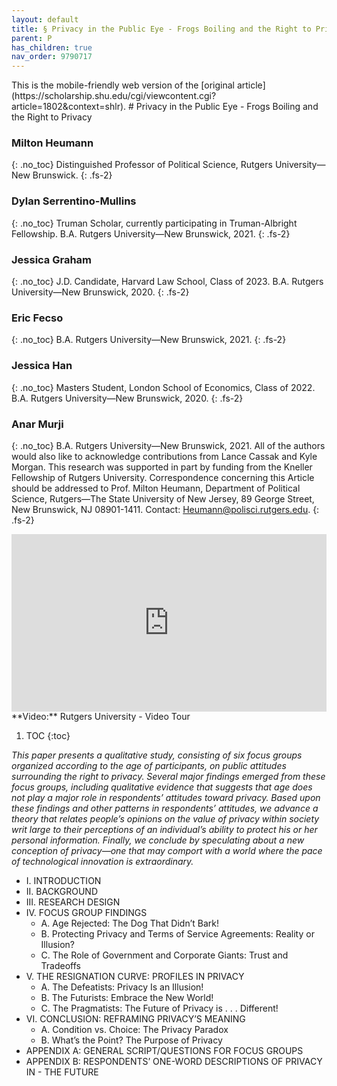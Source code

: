 ```yaml
---
layout: default
title: § Privacy in the Public Eye - Frogs Boiling and the Right to Privacy 
parent: P 
has_children: true
nav_order: 9790717
---
```

<style>
.dont-break-out {
  /* These are technically the same, but use both */
  overflow-wrap: break-word;
  word-wrap: break-word;

     -ms-word-break: break-all;
  /* This is the dangerous one in WebKit, as it breaks things wherever */
  word-break: break-all;
  /* Instead use this non-standard one: */
  word-break: break-word;
}

.youtube-container {
    position: relative;
    width: 100%;
    height: 0;
    padding-bottom: 56.25%;
}
.youtube-video {
    position: absolute;
    top: 0;
    left: 0;
    width: 100%;
    height: 100%;
}

</style>

<div class="dont-break-out" markdown="1">
This is the mobile-friendly web version of the [original article](https://scholarship.shu.edu/cgi/viewcontent.cgi?article=1802&context=shlr).
# Privacy in the Public Eye - Frogs Boiling and the Right to Privacy 

### Milton Heumann
{: .no_toc}
Distinguished Professor of Political Science, Rutgers University—New Brunswick.
{: .fs-2}

### Dylan Serrentino-Mullins
{: .no_toc}
Truman Scholar, currently participating in Truman-Albright Fellowship. B.A. Rutgers University—New Brunswick, 2021.
{: .fs-2}

### Jessica Graham
{: .no_toc}
J.D. Candidate, Harvard Law School, Class of 2023.  B.A. Rutgers University—New Brunswick, 2020.
{: .fs-2}

### Eric Fecso
{: .no_toc}
B.A. Rutgers University—New Brunswick, 2021.
{: .fs-2}

### Jessica Han
{: .no_toc}
Masters Student, London School of Economics, Class of 2022. B.A. Rutgers University—New Brunswick, 2020.
{: .fs-2}

### Anar Murji
{: .no_toc}
B.A. Rutgers University—New Brunswick, 2021. All of the authors would also like to acknowledge contributions from Lance Cassak and Kyle Morgan. This research was supported in part by funding from the Kneller Fellowship of Rutgers University. Correspondence concerning this Article should be addressed to Prof. Milton Heumann, Department of Political Science, Rutgers—The State University of New Jersey, 89 George Street, New Brunswick, NJ 08901-1411. Contact: Heumann@polisci.rutgers.edu.
{: .fs-2}

<div class="youtube-container">
<iframe width="100%" src="https://www.youtube.com/embed/rfI2RbuZLxg" title="YouTube video player" frameborder="0" allow="accelerometer; autoplay; clipboard-write; encrypted-media; gyroscope; picture-in-picture" allowfullscreen class="youtube-video"></iframe>
</div>
**Video:** Rutgers University - Video Tour 

1. TOC
{:toc}

*This paper presents a qualitative study, consisting of six focus groups organized according to the age of participants, on public attitudes surrounding the right to privacy. Several major findings emerged from these focus groups, including qualitative evidence that suggests that age does not play a major role in respondents’ attitudes toward privacy. Based upon these findings and other patterns in respondents’ attitudes, we advance a theory that relates people’s opinions on the value of privacy within society writ large to their perceptions of an individual’s ability to protect his or her personal information. Finally, we conclude by speculating about a new conception of privacy—one that may comport with a world where the pace of technological innovation is extraordinary.*

- I. INTRODUCTION
- II. BACKGROUND
- III. RESEARCH DESIGN
- IV. FOCUS GROUP FINDINGS
  - A. Age Rejected: The Dog That Didn’t Bark!
  - B. Protecting Privacy and Terms of Service Agreements: Reality or Illusion?
  - C. The Role of Government and Corporate Giants: Trust and Tradeoffs
- V. THE RESIGNATION CURVE: PROFILES IN PRIVACY
  - A. The Defeatists: Privacy Is an Illusion!
  - B. The Futurists: Embrace the New World!
  - C. The Pragmatists: The Future of Privacy is . . . Different!
- VI. CONCLUSION: REFRAMING PRIVACY’S MEANING
  - A. Condition vs. Choice: The Privacy Paradox
  - B. What’s the Point? The Purpose of Privacy
- APPENDIX A: GENERAL SCRIPT/QUESTIONS FOR FOCUS GROUPS
- APPENDIX B: RESPONDENTS’ ONE-WORD DESCRIPTIONS OF PRIVACY IN - THE FUTURE


</div>
